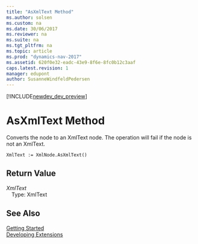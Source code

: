 ```yaml
---
title: "AsXmlText Method"
ms.author: solsen
ms.custom: na
ms.date: 30/06/2017
ms.reviewer: na
ms.suite: na
ms.tgt_pltfrm: na
ms.topic: article
ms.prod: "dynamics-nav-2017"
ms.assetid: 620f0e32-eadc-43e9-8f6e-8fc0b12c3aaf
caps.latest.revision: 1
manager: edupont
author: SusanneWindfeldPedersen
---
```


[!INCLUDE[newdev_dev_preview](../includes/newdev_dev_preview.md)]

# AsXmlText Method
Converts the node to an XmlText node. The operation will fail if the node is not an XmlText.  
```  
XmlText := XmlNode.AsXmlText()  
```  
## Return Value
*XmlText*  
&emsp;Type: XmlText  
  
## See Also
[Getting Started](../devenv-get-started.md)  
[Developing Extensions](../devenv-dev-overview.md)  
